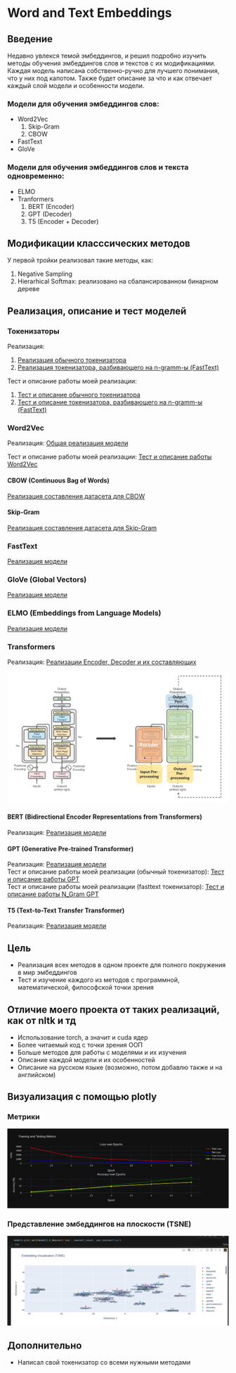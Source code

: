 # Word and Text Embeddings

## Введение

Недавно увлекся темой эмбеддингов, и решил подробно изучить методы обучения эмбеддингов слов и текстов с их модификациями. Каждая модель написана собственно-ручно для лучшего понимания, что у них под капотом. Также будет описание за что и как отвечает каждый слой модели и особенности модели.

### Модели для обучения эмбеддингов слов:

- Word2Vec
    1) Skip-Gram
    2) CBOW
- FastText
- GloVe

### Модели для обучения эмбеддингов слов и текста одновременно:

- ELMO
- Tranformers
    1) BERT (Encoder)
    2) GPT (Decoder)
    3) T5 (Encoder + Decoder)

## Модификации класссических методов

У первой тройки реализовал такие методы, как:
1. Negative Sampling
2. Hierarhical Softmax: реализовано на сбалансированном бинарном дереве

## Реализация, описание и тест моделей

### Токенизаторы

Реализация:

1) [Реализация обычного токенизатора](./tokenizer/simple_tokenizer.py)  
2) [Реализация токенизатора, разбивающего на n-gramm-ы (FastText)](./tokenizer/fasttexttokenizer.py)

Тест и описание работы моей реализации:

1) [Тест и описание обычного токенизатора](./test/test_tokenizer.ipynb)  
2) [Тест и описание токенизатора, разбивающего на n-gramm-ы (FastText)](./test/test_fasttext.ipynb)

### Word2Vec

Реализация: [Общая реализация модели](./model/Word2Vec)

Тест и описание работы моей реализации: [Тест и описание работы Word2Vec](./test/test_wv.ipynb)

#### CBOW (Continuous Bag of Words)
[Реализация составления датасета для CBOW](./model/Word2Vec/wv_types/CBOW/cbow.py)

#### Skip-Gram
[Реализация составления датасета для Skip-Gram](./model/Word2Vec/wv_types/SkipGram/skipgram.py)

### FastText
[Реализация модели](./model/FastText/fasttext.py)

### GloVe (Global Vectors)
[Реализация модели](./model/GloVe/model.py)

### ELMO (Embeddings from Language Models)
[Реализация модели](./model/ELMO/model.py)

### Transformers
Реализация: [Реализации Encoder, Decoder и их составляющих](./model/Transformers/model)  

![Архитектура transformers](present/transformer_architecture.png)

#### BERT (Bidirectional Encoder Representations from Transformers)
Реализация: [Реализация модели](./model/Transformers/bert.py)

#### GPT (Generative Pre-trained Transformer)
Реализация: [Реализация модели](./model/Transformers/gpt.py)  
Тест и описание работы моей реализации (обычный токенизатор): [Тест и описание работы GPT](./test/test_gpt.ipynb)  
Тест и описание работы моей реализации (fasttext токенизатор): [Тест и описание работы N_Gram GPT](./test/test_n_gram_gpt.ipynb)  


#### T5 (Text-to-Text Transfer Transformer)
Реализация: [Реализация модели](./model/Transformers/t5.py)

## Цель

- Реализация всех методов в одном проекте для полного покружения в мир эмбеддингов
- Тест и изучение каждого из методов с программной, математической, философской точки зрения

## Отличие моего проекта от таких реализаций, как от nltk и тд

- Использование torch, а значит и cuda ядер
- Более читаемый код с точки зрения ООП
- Больше методов для работы с моделями и их изучения
- Описание каждой модели и их особенностей
- Описание на русском языке (возможно, потом добавлю также и на английском)

## Визуализация с помощью plotly

### Метрики
![alt text](present/metrics.png)
### Представление эмбеддингов на плоскости (TSNE)
![alt text](present/embed_visual.png)

## Дополнительно

- Написал свой токенизатор со всеми нужными методами
